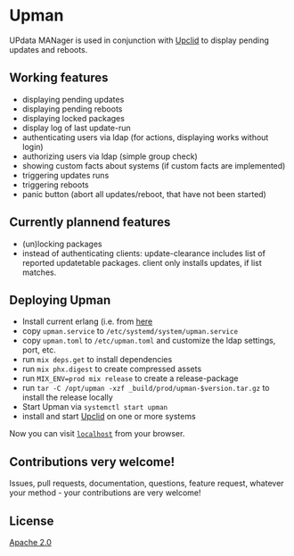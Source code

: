 # Upman

UPdata MANager is used in conjunction with [Upclid](https://github.com/flat235/upclid) to display pending updates and reboots.

## Working features
 - displaying pending updates
 - displaying pending reboots
 - displaying locked packages
 - display log of last update-run
 - authenticating users via ldap (for actions, displaying works without login)
 - authorizing users via ldap (simple group check)
 - showing custom facts about systems (if custom facts are implemented)
 - triggering updates runs
 - triggering reboots
 - panic button (abort all updates/reboot, that have not been started)

## Currently plannend features
 - (un)locking packages
 - instead of authenticating clients: update-clearance includes list of reported updatetable packages. client only installs updates, if list matches.
 
## Deploying Upman
  - Install current erlang (i.e. from [here](https://www.erlang-solutions.com/resources/download.html)
  - copy `upman.service` to `/etc/systemd/system/upman.service`
  - copy `upman.toml` to `/etc/upman.toml` and customize the ldap settings, port, etc.
  - run `mix deps.get` to install dependencies
  - run `mix phx.digest` to create compressed assets
  - run `MIX_ENV=prod mix release` to create a release-package
  - run `tar -C /opt/upman -xzf _build/prod/upman-$version.tar.gz` to install the release locally
  - Start Upman via `systemctl start upman`
  - install and start [Upclid](https://github.com/flat235/upclid) on one or more systems

Now you can visit [`localhost`](http://localhost) from your browser.

## Contributions very welcome!
Issues, pull requests, documentation, questions, feature request, whatever your method - your contributions are very welcome!

## License
[Apache 2.0](LICENSE)

